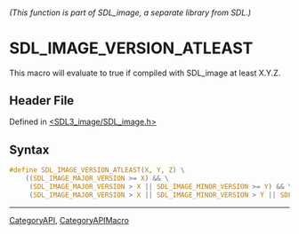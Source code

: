 ###### (This function is part of SDL_image, a separate library from SDL.)
# SDL_IMAGE_VERSION_ATLEAST

This macro will evaluate to true if compiled with SDL_image at least X.Y.Z.

## Header File

Defined in [<SDL3_image/SDL_image.h>](https://github.com/libsdl-org/SDL_image/blob/main/include/SDL3_image/SDL_image.h)

## Syntax

```c
#define SDL_IMAGE_VERSION_ATLEAST(X, Y, Z) \
    ((SDL_IMAGE_MAJOR_VERSION >= X) && \
     (SDL_IMAGE_MAJOR_VERSION > X || SDL_IMAGE_MINOR_VERSION >= Y) && \
     (SDL_IMAGE_MAJOR_VERSION > X || SDL_IMAGE_MINOR_VERSION > Y || SDL_IMAGE_MICRO_VERSION >= Z))
```

----
[CategoryAPI](CategoryAPI), [CategoryAPIMacro](CategoryAPIMacro)

